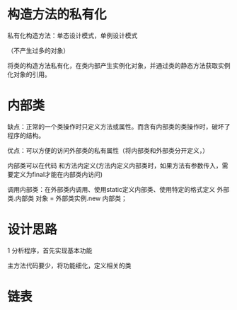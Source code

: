 # 构造方法的私有化

私有化构造方法：单态设计模式，单例设计模式

（不产生过多的对象）

将类的构造方法私有化，在类内部产生实例化对象，并通过类的静态方法获取实例化对象的引用。

# 内部类

缺点：正常的一个类操作时只定义方法或属性。而含有内部类的类操作时，破坏了程序的结构。

优点：可以方便的访问外部类的私有属性（将内部类和外部类分开定义，）

内部类可以在代码 和方法内定义(方法内定义内部类时，如果方法有参数传入，需要定义为final才能在内部类内访问)

调用内部类：在外部类内调用、使用static定义内部类、使用特定的格式定义 外部类.内部类 对象 =  外部类实例.new 内部类；

# 设计思路

1 分析程序，首先实现基本功能

主方法代码要少，将功能细化，定义相关的类

# 链表

